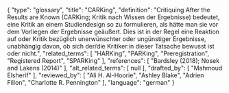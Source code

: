 {
    "type": "glossary",
    "title": "CARKing",
    "definition": "Critiquing After the Results are Known (CARKing; Kritik nach Wissen der Ergebnisse) bedeutet, eine Kritik an einem Studiendesign so zu formulieren, als hätte man sie vor dem Vorliegen der Ergebnisse geäußert. Dies ist in der Regel eine Reaktion auf oder Kritik bezüglich unerwünschter oder ungünstiger Ergebnisse, unabhängig davon, ob sich der/die Kritiker:in dieser Tatsache bewusst ist oder nicht.",
    "related_terms": [
        "HARKing",
        "PARKing",
        "Preregistration",
        "Registered Report",
        "SPARKing"
    ],
    "references": [
        "Bardsley (2018); Nosek and Lakens (2014)"
    ],
    "alt_related_terms": [
        null
    ],
    "drafted_by": [
        "Mahmoud Elsherif"
    ],
    "reviewed_by": [
        "Ali H. Al-Hoorie",
        "Ashley Blake",
        "Adrien Fillon",
        "Charlotte R. Pennington"
    ],
    "language": "german"
}
